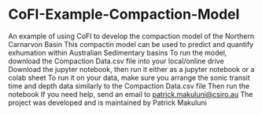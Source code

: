 # CoFI-Example-Compaction-Model
An example of using CoFI to develop the compaction model of the Northern Carnarvon Basin 
This compactin model can be used to predict and quantify exhumation within Australian Sedimentary basins
To run the model, download the Compaction Data.csv file into your local/online drive 
Download the jupyter notebook, then run it either as a jupyter notebook or a colab sheet
To run it on your data, make sure you arrange the sonic transit time and depth data similarly to the Compaction Data.csv file 
Then run the notebook
If you need help, send an email to patrick.makuluni@csiro.au 
The project was developed and is maintained by Patrick Makuluni 
